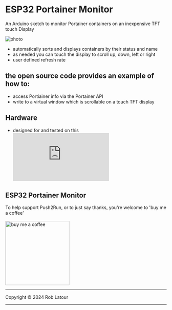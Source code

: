 # ESP32 Portainer Monitor

 An Arduino sketch to monitor Portainer containers on an inexpensive TFT touch Display

 ![photo](https://github.com/user-attachments/assets/4be64526-5373-453e-8021-079206fb6a89)

 - automatically sorts and displays containers by their status and name
 - as needed you can touch the display to scroll up, down, left or right
 - user defined refresh rate
   
## the open source code provides an example of how to:
 - access Portiainer info via the Portainer API
 - write to a virtual window which is scrollable on a touch TFT display

## Hardware
- designed for and tested on this ![ESP32 touch display](https://www.aliexpress.com/item/1005004502250619.html)

## ESP32 Portainer Monitor

 To help support Push2Run, or to just say thanks, you're welcome to 'buy me a coffee'<br><br>
[<img alt="buy me  a coffee" width="200px" src="https://cdn.buymeacoffee.com/buttons/v2/default-blue.png" />](https://www.buymeacoffee.com/roblatour)
* * *
Copyright © 2024 Rob Latour
* * *
